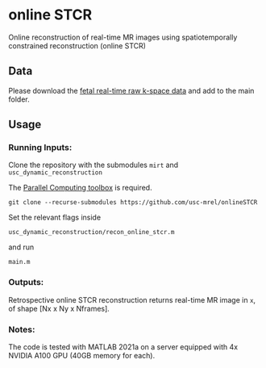 # online STCR
Online reconstruction of real-time MR images using spatiotemporally constrained reconstruction (online STCR)


## Data

Please download the [fetal real-time raw k-space data](https://zenodo.org/records/15299545) and add to the main folder. 


## Usage

### Running Inputs: 

Clone the repository with the submodules ```mirt``` and ```usc_dynamic_reconstruction```

The [Parallel Computing toolbox](https://www.mathworks.com/products/parallel-computing.html) is required. 

```git clone --recurse-submodules https://github.com/usc-mrel/onlineSTCR```

Set the relevant flags inside 

```
usc_dynamic_reconstruction/recon_online_stcr.m
```

and run 

```
main.m
```

### Outputs: 

Retrospective online STCR reconstruction returns real-time MR image in ```x```, of shape [Nx x Ny x Nframes].

### Notes:

The code is tested with MATLAB 2021a on a server equipped with 4x NVIDIA A100 GPU (40GB memory for each). 

